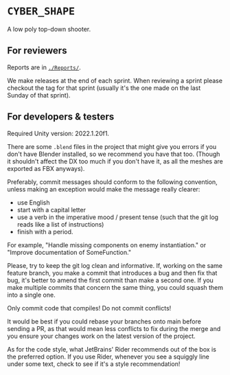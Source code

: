 # `CYBER_SHAPE`

A low poly top-down shooter.

## For reviewers

Reports are in [`./Reports/`](./Reports/).

We make releases at the end of each sprint. When reviewing a sprint
please checkout the tag for that sprint (usually it's the one made on
the last Sunday of that sprint).

## For developers & testers

Required Unity version: 2022.1.20f1.

There are some `.blend` files in the project that might give you
errors if you don't have Blender installed, so we recommend you have
that too. (Though it shouldn't affect the DX too much if you don't
have it, as all the meshes are exported as FBX anyways).

Preferably, commit messages should conform to the following
convention, unless making an exception would make the message really
clearer:
- use English
- start with a capital letter
- use a verb in the imperative mood / present tense (such that the git
  log reads like a list of instructions)
- finish with a period.

For example, "Handle missing components on enemy instantiation." or
"Improve documentation of SomeFunction."

Please, try to keep the git log clean and informative. If, working on
the same feature branch, you make a commit that introduces a bug and
then fix that bug, it's better to amend the first commit than make a
second one. If you make multiple commits that concern the same thing,
you could squash them into a single one.

Only commit code that compiles! Do not commit conflicts!

It would be best if you could rebase your branches onto main before
sending a PR, as that would mean less conflicts to fix during the
merge and you ensure your changes work on the latest version of the
project.

As for the code style, what JetBrains' Rider recommends out of the box
is the preferred option. If you use Rider, whenever you see a squiggly
line under some text, check to see if it's a style recommendation!
